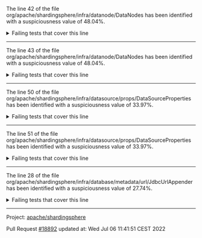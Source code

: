 The line 42 of the file org/apache/shardingsphere/infra/datanode/DataNodes has been identified with a suspiciousness value of 48.04%.

<details>
     <summary>Failing tests that cover this line</summary>

- `org.apache.shardingsphere.infra.datanode.DataNodesTest#assertGetDataNodesForShardingTableWithoutDataNodeContainedRule`
- `org.apache.shardingsphere.infra.datanode.DataNodesTest#assertGetDataNodesForShardingTableWithDataNodeContainedRuleWithoutDataSourceContainedRule`
- `org.apache.shardingsphere.infra.datanode.DataNodesTest#assertGetDataNodesForSingleTableWithDataNodeContainedRuleWithoutDataSourceContainedRule`
- `org.apache.shardingsphere.infra.datanode.DataNodesTest#assertGetDataNodesForSingleTableWithoutDataNodeContainedRule`
- `org.apache.shardingsphere.infra.datanode.DataNodesTest#assertGetDataNodesForSingleTableWithDataNodeContainedRuleAndDataSourceContainedRule`
- `org.apache.shardingsphere.infra.datanode.DataNodesTest#assertGetDataNodesForShardingTableWithDataNodeContainedRuleAndDataSourceContainedRule`
</details>

***

The line 43 of the file org/apache/shardingsphere/infra/datanode/DataNodes has been identified with a suspiciousness value of 48.04%.

<details>
     <summary>Failing tests that cover this line</summary>

- `org.apache.shardingsphere.infra.datanode.DataNodesTest#assertGetDataNodesForShardingTableWithoutDataNodeContainedRule`
- `org.apache.shardingsphere.infra.datanode.DataNodesTest#assertGetDataNodesForShardingTableWithDataNodeContainedRuleWithoutDataSourceContainedRule`
- `org.apache.shardingsphere.infra.datanode.DataNodesTest#assertGetDataNodesForSingleTableWithDataNodeContainedRuleWithoutDataSourceContainedRule`
- `org.apache.shardingsphere.infra.datanode.DataNodesTest#assertGetDataNodesForSingleTableWithoutDataNodeContainedRule`
- `org.apache.shardingsphere.infra.datanode.DataNodesTest#assertGetDataNodesForSingleTableWithDataNodeContainedRuleAndDataSourceContainedRule`
- `org.apache.shardingsphere.infra.datanode.DataNodesTest#assertGetDataNodesForShardingTableWithDataNodeContainedRuleAndDataSourceContainedRule`
</details>

***

The line 50 of the file org/apache/shardingsphere/infra/datasource/props/DataSourceProperties has been identified with a suspiciousness value of 33.97%.

<details>
     <summary>Failing tests that cover this line</summary>

- `org.apache.shardingsphere.infra.yaml.config.swapper.YamlDataSourcePropertiesSwapperTest#assertSwapToDataSources`
- `org.apache.shardingsphere.infra.datasource.props.DataSourcePropertiesTest#assertNotEqualsWithDifferentDataSourceClassName`
- `org.apache.shardingsphere.infra.datasource.props.DataSourcePropertiesTest#assertDifferentHashCodeWithDifferentDataSourceClassName`
</details>

***

The line 51 of the file org/apache/shardingsphere/infra/datasource/props/DataSourceProperties has been identified with a suspiciousness value of 33.97%.

<details>
     <summary>Failing tests that cover this line</summary>

- `org.apache.shardingsphere.infra.yaml.config.swapper.YamlDataSourcePropertiesSwapperTest#assertSwapToDataSources`
- `org.apache.shardingsphere.infra.datasource.props.DataSourcePropertiesTest#assertNotEqualsWithDifferentDataSourceClassName`
- `org.apache.shardingsphere.infra.datasource.props.DataSourcePropertiesTest#assertDifferentHashCodeWithDifferentDataSourceClassName`
</details>

***

The line 28 of the file org/apache/shardingsphere/infra/database/metadata/url/JdbcUrlAppender has been identified with a suspiciousness value of 27.74%.

<details>
     <summary>Failing tests that cover this line</summary>

- `org.apache.shardingsphere.infra.database.metadata.url.JdbcUrlAppenderTest#assertAppendQueryPropertiesWithOriginalQueryProperties`
- `org.apache.shardingsphere.infra.database.metadata.url.JdbcUrlAppenderTest#assertAppendQueryPropertiesWithoutOriginalQueryProperties`
</details>

***

Project: [apache/shardingsphere](https://github.com/apache/shardingsphere)

Pull Request [#18892](https://github.com/apache/shardingsphere/pull/18892) updated at: Wed Jul 06 11:41:51 CEST 2022